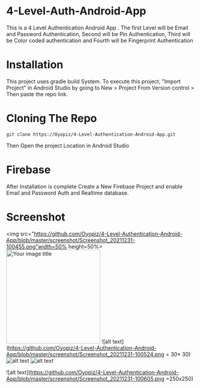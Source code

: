 # 4-Level-Auth-Android-App
This is a 4 Level Authentication Android App . The first Level will be Email and Password Authentication, Second will be Pin Authentication, Third will be Color coded authentication and Fourth will be Fingerprint Authentication

# Installation
This project uses gradle build System. To execute this project, "Import Project" in Android Studio by going to New > Project From Version control > Then paste the repo link.
# Cloning The Repo
```git clone https://Oyopiz/4-Level-Authentication-Android-App.git```

Then Open the project Location in Android Studio

# Firebase
After Installation is complete Create a New Firebase Project and enable Email and Password Auth and Realtime database.
# Screenshot

<img src="https://github.com/Oyopiz/4-Level-Authentication-Android-App/blob/master/screenshot/Screenshot_20211231-100455.png"width=50% height=50%>
<img src="https://github.com/Oyopiz/4-Level-Authentication-Android-App/blob/master/screenshot/Screenshot_20211231-100455.png" alt="Your image title" width="250"/>
![alt text](https://github.com/Oyopiz/4-Level-Authentication-Android-App/blob/master/screenshot/Screenshot_20211231-100524.png = 30* 30)
![alt text](https://github.com/Oyopiz/4-Level-Authentication-Android-App/blob/master/screenshot/Screenshot_20211231-100535.png)
![alt text](https://github.com/Oyopiz/4-Level-Authentication-Android-App/blob/master/screenshot/Screenshot_20211231-100605.png)

![alt text](https://github.com/Oyopiz/4-Level-Authentication-Android-App/blob/master/screenshot/Screenshot_20211231-100605.png =250x250)
